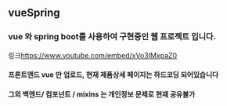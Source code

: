 ## vueSpring
### vue 와 spring boot를 사용하여 구현중인 웹 프로젝트 입니다.
링크<https://www.youtube.com/embed/xVo3IMxpaZ0>
#### 프론트엔드 vue 만 업로드, 현재 제품상세 페이지는 하드코딩 되어있습니다
#### 그외 백엔드/ 컴포넌트 / mixins 는 개인정보 문제로 현재 공유불가
